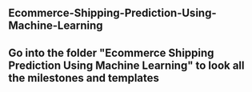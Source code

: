 ## Ecommerce-Shipping-Prediction-Using-Machine-Learning
## Go into the folder "Ecommerce Shipping Prediction Using Machine Learning" to look all the milestones and templates
